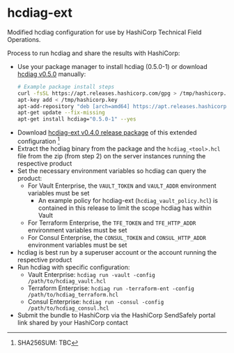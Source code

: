 # hcdiag-ext

Modified hcdiag configuration for use by HashiCorp Technical Field Operations.

Process to run hcdiag and share the results with HashiCorp:

- Use your package manager to install hcdiag (0.5.0-1) or download [hcdiag v0.5.0](https://releases.hashicorp.com/hcdiag/0.5.0/) manually:
  ```sh
  # Example package install steps
  curl -fsSL https://apt.releases.hashicorp.com/gpg > /tmp/hashicorp.key
  apt-key add < /tmp/hashicorp.key
  apt-add-repository "deb [arch=amd64] https://apt.releases.hashicorp.com $(lsb_release -cs) main"
  apt-get update --fix-missing
  apt-get install hcdiag="0.5.0-1" --yes
  ```
- Download  [hcdiag-ext v0.4.0 release package](https://github.com/hashicorp/hcdiag-ext/archive/refs/tags/v0.4.0.zip) of this extended configuration [^1]
- Extract the hcdiag binary from the package and the `hcdiag_<tool>.hcl` file from the zip (from step 2) on the server instances running the respective product
- Set the necessary environment variables so hcdiag can query the product:
  - For Vault Enterprise, the `VAULT_TOKEN` and `VAULT_ADDR` environment variables must be set
    - An example policy for hcdiag-ext (`hcdiag_vault_policy.hcl`) is contained in this release to limit the scope hcdiag has within Vault 
  - For Terraform Enterprise, the `TFE_TOKEN` and `TFE_HTTP_ADDR` environment variables must be set
  - For Consul Enterprise, the `CONSUL_TOKEN` and `CONSUL_HTTP_ADDR` environment variables must be set
- hcdiag is best run by a superuser account or the account running the respective product
- Run hcdiag with specific configuration:
  - Vault Enterprise: `hcdiag run -vault -config /path/to/hcdiag_vault.hcl`
  - Terraform Enterprise: `hcdiag run -terraform-ent -config /path/to/hcdiag_terraform.hcl`
  - Consul Enterprise: `hcdiag run -consul -config /path/to/hcdiag_consul.hcl`
- Submit the bundle to HashiCorp via the HashiCorp SendSafely portal link shared by your HashiCorp contact

[^1]: SHA256SUM: TBC
